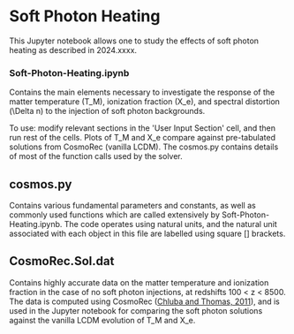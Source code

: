 # Soft Photon Heating

This Jupyter notebook allows one to study the effects of soft photon heating as described in 2024.xxxx.

### Soft-Photon-Heating.ipynb
Contains the main elements necessary to investigate the response of the matter temperature (T_M), ionization fraction (X_e), and spectral distortion (\Delta n) to the injection of soft photon backgrounds.

To use: modify relevant sections in the 'User Input Section' cell, and then run rest of the cells.
Plots of T_M and X_e compare against pre-tabulated solutions from CosmoRec (vanilla LCDM).
The cosmos.py contains details of most of the function calls used by the solver.

## cosmos.py
Contains various fundamental parameters and constants, as well as commonly used functions which are called extensively by Soft-Photon-Heating.ipynb. The code operates using natural units, and the natural unit associated with each object in this file are labelled using square [] brackets. 

## CosmoRec.Sol.dat
Contains highly accurate data on the matter temperature and ionization fraction in the case of no soft photon injections, at redshifts 100 < z < 8500. The data is computed using CosmoRec ([Chluba and Thomas, 2011](https://inspirehep.net/literature/873187)), and is used in the Jupyter notebook for comparing the soft photon solutions against the vanilla LCDM evolution of T_M and X_e.
